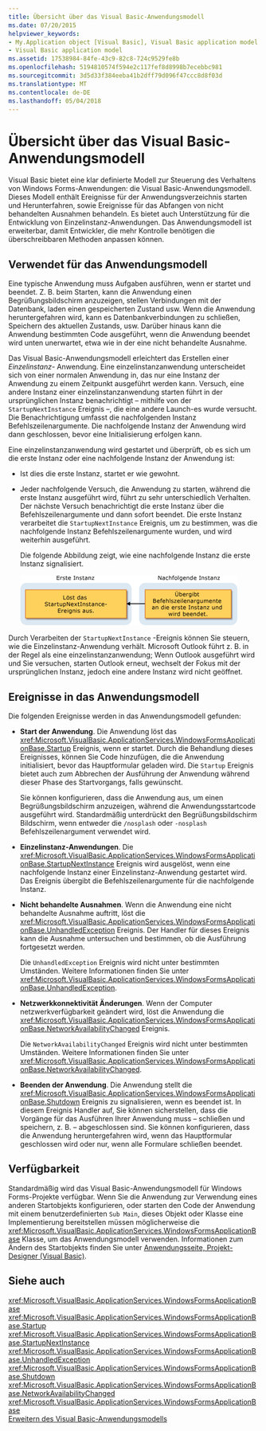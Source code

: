 ```yaml
---
title: Übersicht über das Visual Basic-Anwendungsmodell
ms.date: 07/20/2015
helpviewer_keywords:
- My.Application object [Visual Basic], Visual Basic application model
- Visual Basic application model
ms.assetid: 17538984-84fe-43c9-82c8-724c9529fe8b
ms.openlocfilehash: 5194810574f594e2c117fef8d8998b7ecebbc981
ms.sourcegitcommit: 3d5d33f384eeba41b2dff79d096f47ccc8d8f03d
ms.translationtype: MT
ms.contentlocale: de-DE
ms.lasthandoff: 05/04/2018
---
```

# <a name="overview-of-the-visual-basic-application-model"></a>Übersicht über das Visual Basic-Anwendungsmodell
Visual Basic bietet eine klar definierte Modell zur Steuerung des Verhaltens von Windows Forms-Anwendungen: die Visual Basic-Anwendungsmodell. Dieses Modell enthält Ereignisse für der Anwendungsverzeichnis starten und Herunterfahren, sowie Ereignisse für das Abfangen von nicht behandelten Ausnahmen behandeln. Es bietet auch Unterstützung für die Entwicklung von Einzelinstanz-Anwendungen. Das Anwendungsmodell ist erweiterbar, damit Entwickler, die mehr Kontrolle benötigen die überschreibbaren Methoden anpassen können.  
  
## <a name="uses-for-the-application-model"></a>Verwendet für das Anwendungsmodell  
 Eine typische Anwendung muss Aufgaben ausführen, wenn er startet und beendet. Z. B. beim Starten, kann die Anwendung einen Begrüßungsbildschirm anzuzeigen, stellen Verbindungen mit der Datenbank, laden einen gespeicherten Zustand usw. Wenn die Anwendung heruntergefahren wird, kann es Datenbankverbindungen zu schließen, Speichern des aktuellen Zustands, usw. Darüber hinaus kann die Anwendung bestimmten Code ausgeführt, wenn die Anwendung beendet wird unten unerwartet, etwa wie in der eine nicht behandelte Ausnahme.  
  
 Das Visual Basic-Anwendungsmodell erleichtert das Erstellen einer *Einzelinstanz-* Anwendung. Eine einzelinstanzanwendung unterscheidet sich von einer normalen Anwendung in, das nur eine Instanz der Anwendung zu einem Zeitpunkt ausgeführt werden kann. Versuch, eine andere Instanz einer einzelinstanzanwendung starten führt in der ursprünglichen Instanz benachrichtigt – mithilfe von der `StartupNextInstance` Ereignis –, die eine andere Launch-es wurde versucht. Die Benachrichtigung umfasst die nachfolgenden Instanz Befehlszeilenargumente. Die nachfolgende Instanz der Anwendung wird dann geschlossen, bevor eine Initialisierung erfolgen kann.  
  
 Eine einzelinstanzanwendung wird gestartet und überprüft, ob es sich um die erste Instanz oder eine nachfolgende Instanz der Anwendung ist:  
  
-   Ist dies die erste Instanz, startet er wie gewohnt.  
  
-   Jeder nachfolgende Versuch, die Anwendung zu starten, während die erste Instanz ausgeführt wird, führt zu sehr unterschiedlich Verhalten. Der nächste Versuch benachrichtigt die erste Instanz über die Befehlszeilenargumente und dann sofort beendet. Die erste Instanz verarbeitet die `StartupNextInstance` Ereignis, um zu bestimmen, was die nachfolgende Instanz Befehlszeilenargumente wurden, und wird weiterhin ausgeführt.  
  
     Die folgende Abbildung zeigt, wie eine nachfolgende Instanz die erste Instanz signalisiert.  
  
     ![Einzelne Instanz Anwendungsimage](../../../visual-basic/developing-apps/development-with-my/media/singleinstance.gif "SingleInstance")  
  
 Durch Verarbeiten der `StartupNextInstance` -Ereignis können Sie steuern, wie die Einzelinstanz-Anwendung verhält. Microsoft Outlook führt z. B. in der Regel als eine einzelinstanzanwendung; Wenn Outlook ausgeführt wird und Sie versuchen, starten Outlook erneut, wechselt der Fokus mit der ursprünglichen Instanz, jedoch eine andere Instanz wird nicht geöffnet.  
  
## <a name="events-in-the-application-model"></a>Ereignisse in das Anwendungsmodell  
 Die folgenden Ereignisse werden in das Anwendungsmodell gefunden:  
  
-   **Start der Anwendung**. Die Anwendung löst das <xref:Microsoft.VisualBasic.ApplicationServices.WindowsFormsApplicationBase.Startup> Ereignis, wenn er startet. Durch die Behandlung dieses Ereignisses, können Sie Code hinzufügen, die die Anwendung initialisiert, bevor das Hauptformular geladen wird. Die `Startup` Ereignis bietet auch zum Abbrechen der Ausführung der Anwendung während dieser Phase des Startvorgangs, falls gewünscht.  
  
     Sie können konfigurieren, dass die Anwendung aus, um einen Begrüßungsbildschirm anzuzeigen, während die Anwendungsstartcode ausgeführt wird. Standardmäßig unterdrückt den Begrüßungsbildschirm Bildschirm, wenn entweder die `/nosplash` oder `-nosplash` Befehlszeilenargument verwendet wird.  
  
-   **Einzelinstanz-Anwendungen**. Die <xref:Microsoft.VisualBasic.ApplicationServices.WindowsFormsApplicationBase.StartupNextInstance> Ereignis wird ausgelöst, wenn eine nachfolgende Instanz einer Einzelinstanz-Anwendung gestartet wird. Das Ereignis übergibt die Befehlszeilenargumente für die nachfolgende Instanz.  
  
-   **Nicht behandelte Ausnahmen**. Wenn die Anwendung eine nicht behandelte Ausnahme auftritt, löst die <xref:Microsoft.VisualBasic.ApplicationServices.WindowsFormsApplicationBase.UnhandledException> Ereignis. Der Handler für dieses Ereignis kann die Ausnahme untersuchen und bestimmen, ob die Ausführung fortgesetzt werden.  
  
     Die `UnhandledException` Ereignis wird nicht unter bestimmten Umständen. Weitere Informationen finden Sie unter <xref:Microsoft.VisualBasic.ApplicationServices.WindowsFormsApplicationBase.UnhandledException>.  
  
-   **Netzwerkkonnektivität Änderungen**. Wenn der Computer netzwerkverfügbarkeit geändert wird, löst die Anwendung die <xref:Microsoft.VisualBasic.ApplicationServices.WindowsFormsApplicationBase.NetworkAvailabilityChanged> Ereignis.  
  
     Die `NetworkAvailabilityChanged` Ereignis wird nicht unter bestimmten Umständen. Weitere Informationen finden Sie unter <xref:Microsoft.VisualBasic.ApplicationServices.WindowsFormsApplicationBase.NetworkAvailabilityChanged>.  
  
-   **Beenden der Anwendung**. Die Anwendung stellt die <xref:Microsoft.VisualBasic.ApplicationServices.WindowsFormsApplicationBase.Shutdown> Ereignis zu signalisieren, wenn es beendet ist. In diesem Ereignis Handler auf, Sie können sicherstellen, dass die Vorgänge für das Ausführen Ihrer Anwendung muss – schließen und speichern, z. B. – abgeschlossen sind. Sie können konfigurieren, dass die Anwendung heruntergefahren wird, wenn das Hauptformular geschlossen wird oder nur, wenn alle Formulare schließen beendet.  
  
## <a name="availability"></a>Verfügbarkeit  
 Standardmäßig wird das Visual Basic-Anwendungsmodell für Windows Forms-Projekte verfügbar. Wenn Sie die Anwendung zur Verwendung eines anderen Startobjekts konfigurieren, oder starten den Code der Anwendung mit einem benutzerdefinierten `Sub Main`, dieses Objekt oder Klasse eine Implementierung bereitstellen müssen möglicherweise die <xref:Microsoft.VisualBasic.ApplicationServices.WindowsFormsApplicationBase> Klasse, um das Anwendungsmodell verwenden. Informationen zum Ändern des Startobjekts finden Sie unter [Anwendungsseite, Projekt-Designer (Visual Basic)](/visualstudio/ide/reference/application-page-project-designer-visual-basic).  
  
## <a name="see-also"></a>Siehe auch  
 <xref:Microsoft.VisualBasic.ApplicationServices.WindowsFormsApplicationBase>  
 <xref:Microsoft.VisualBasic.ApplicationServices.WindowsFormsApplicationBase.Startup>  
 <xref:Microsoft.VisualBasic.ApplicationServices.WindowsFormsApplicationBase.StartupNextInstance>  
 <xref:Microsoft.VisualBasic.ApplicationServices.WindowsFormsApplicationBase.UnhandledException>  
 <xref:Microsoft.VisualBasic.ApplicationServices.WindowsFormsApplicationBase.Shutdown>  
 <xref:Microsoft.VisualBasic.ApplicationServices.WindowsFormsApplicationBase.NetworkAvailabilityChanged>  
 <xref:Microsoft.VisualBasic.ApplicationServices.WindowsFormsApplicationBase>  
 [Erweitern des Visual Basic-Anwendungsmodells](../../../visual-basic/developing-apps/customizing-extending-my/extending-the-visual-basic-application-model.md)
